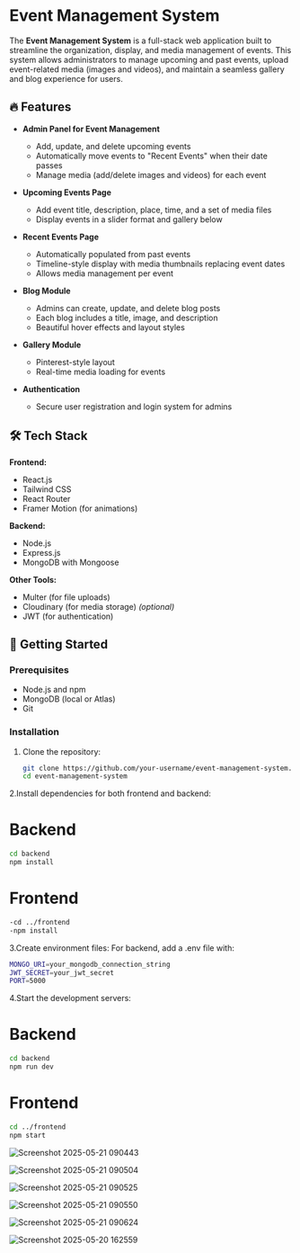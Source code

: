 # Event Management System

The **Event Management System** is a full-stack web application built to streamline the organization, display, and media management of events. This system allows administrators to manage upcoming and past events, upload event-related media (images and videos), and maintain a seamless gallery and blog experience for users.

## 🔥 Features

- **Admin Panel for Event Management**
  - Add, update, and delete upcoming events
  - Automatically move events to "Recent Events" when their date passes
  - Manage media (add/delete images and videos) for each event

- **Upcoming Events Page**
  - Add event title, description, place, time, and a set of media files
  - Display events in a slider format and gallery below

- **Recent Events Page**
  - Automatically populated from past events
  - Timeline-style display with media thumbnails replacing event dates
  - Allows media management per event

- **Blog Module**
  - Admins can create, update, and delete blog posts
  - Each blog includes a title, image, and description
  - Beautiful hover effects and layout styles

- **Gallery Module**
  - Pinterest-style layout
  - Real-time media loading for events

- **Authentication**
  - Secure user registration and login system for admins

## 🛠 Tech Stack

**Frontend:**
- React.js
- Tailwind CSS
- React Router
- Framer Motion (for animations)

**Backend:**
- Node.js
- Express.js
- MongoDB with Mongoose

**Other Tools:**
- Multer (for file uploads)
- Cloudinary (for media storage) *(optional)*
- JWT (for authentication)

## 🚀 Getting Started

### Prerequisites
- Node.js and npm
- MongoDB (local or Atlas)
- Git

### Installation

1. Clone the repository:
   ```bash
   git clone https://github.com/your-username/event-management-system.git
   cd event-management-system
   
2.Install dependencies for both frontend and backend:
# Backend
 ```bash
 cd backend
 npm install
```
# Frontend
```bash
-cd ../frontend
-npm install
```

3.Create environment files:
For backend, add a .env file with:
```bash
MONGO_URI=your_mongodb_connection_string
JWT_SECRET=your_jwt_secret
PORT=5000
```


4.Start the development servers:
# Backend
```bash
cd backend
npm run dev
```

# Frontend
```bash
cd ../frontend
npm start
```
![Screenshot 2025-05-21 090443](https://github.com/user-attachments/assets/643d72de-474a-4c04-ab23-01e9acf0badc)

![Screenshot 2025-05-21 090504](https://github.com/user-attachments/assets/13bccdb6-d50d-4ac4-8b63-cd945b73587d)

![Screenshot 2025-05-21 090525](https://github.com/user-attachments/assets/d8175e33-9919-4eac-ab22-bed0301c0b5c)

![Screenshot 2025-05-21 090550](https://github.com/user-attachments/assets/4202a927-782f-461e-9412-514f8b8f3d29)

![Screenshot 2025-05-21 090624](https://github.com/user-attachments/assets/e95fa7ed-ced2-4ab2-b511-c6c178cd72a8)

![Screenshot 2025-05-20 162559](https://github.com/user-attachments/assets/99fa4c8e-b3f8-482c-a34b-223cf9695b1a)
